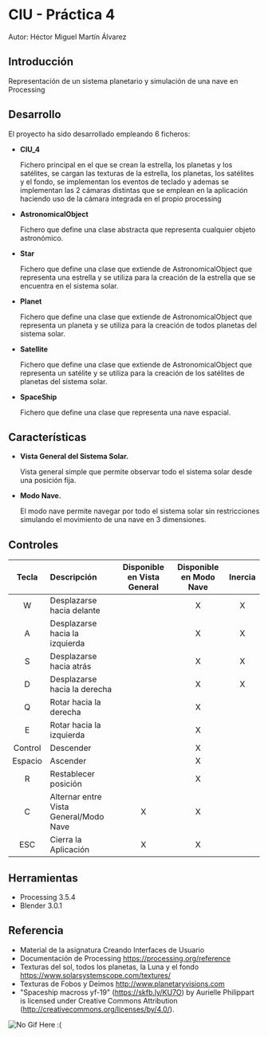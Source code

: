 # CIU - Práctica 4

Autor: Héctor Miguel Martín Álvarez

## Introducción

Representación de un sistema planetario y simulación de una nave en Processing

## Desarrollo

El proyecto ha sido desarrollado empleando 6 ficheros: 
  - <b>CIU_4</b> </br><p>Fichero principal en el que se crean la estrella, los planetas y los satélites, se cargan las texturas de la estrella, los planetas, los satélites y el fondo, se implementan los eventos de teclado y ademas se implementan las 2 cámaras distintas que se emplean en la aplicación haciendo uso de la cámara integrada en el propio processing</p>
  - <b>AstronomicalObject</b> </br><p>Fichero que define una clase abstracta que representa cualquier objeto astronómico.</p>
  - <b>Star</b> </br><p>Fichero que define una clase que extiende de AstronomicalObject que representa una estrella y se utiliza para la creación de la estrella que se encuentra en el sistema solar.</p>
  - <b>Planet</b> </br><p>Fichero que define una clase que extiende de AstronomicalObject que representa un planeta y se utiliza para la creación de todos planetas del sistema solar.</p>
  - <b>Satellite</b> </br><p>Fichero que define una clase que extiende de AstronomicalObject que representa un satélite y se utiliza para la creación de los satélites de planetas del sistema solar.</p>
  - <b>SpaceShip</b> </br><p>Fichero que define una clase que representa una nave espacial.</p>

## Características

  - <b>Vista General del Sistema Solar.</b> </br> <p> Vista general simple que permite observar todo el sistema solar desde una posición fija.</p>
  - <b>Modo Nave.</b> </br> <p> El modo nave permite navegar por todo el sistema solar sin restricciones simulando el movimiento de una nave en 3 dimensiones.</p>

## Controles

|Tecla|Descripción|Disponible en Vista General|Disponible en Modo Nave|Inercia|
|:---:|:----------|:-------------------------:|:---------------------:|:-----:|
|W|Desplazarse hacia delante||X|X|
|A|Desplazarse hacia la izquierda||X|X|
|S|Desplazarse hacia atrás||X|X|
|D|Desplazarse hacia la derecha||X|X|
|Q|Rotar hacia la derecha||X||
|E|Rotar hacia la izquierda||X||
|Control|Descender||X||
|Espacio|Ascender||X||
|R|Restablecer posición||X||
|C|Alternar entre Vista General/Modo Nave|X|X||
|ESC|Cierra la Aplicación|X|X||


## Herramientas

  - Processing 3.5.4
  - Blender 3.0.1

## Referencia

  - Material de la asignatura Creando Interfaces de Usuario
  - Documentación de Processing https://processing.org/reference
  - Texturas del sol, todos los planetas, la Luna y el fondo https://www.solarsystemscope.com/textures/
  - Texturas de Fobos y Deimos http://www.planetaryvisions.com
  - "Spaceship macross yf-19" (https://skfb.ly/KU7O) by Aurielle Philippart is licensed under Creative Commons Attribution (http://creativecommons.org/licenses/by/4.0/).

![No Gif Here :(](https://github.com/HectorMartinAlvarez/CIU_4/blob/main/out-min.gif)
